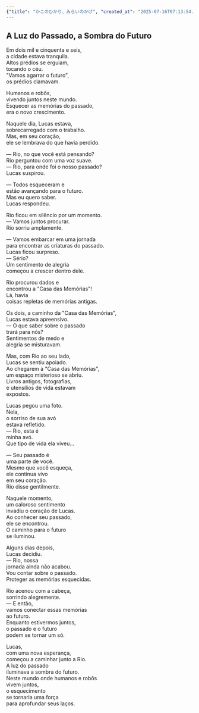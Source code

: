 ```yaml
---
{"title": "かこのひかり、みらいのかげ", "created_at": "2025-07-16T07:13:54.311530+09:00", "pattern_id": 8, "pattern_name": "未来の忘却型", "year": 2056}
---
```


## A Luz do Passado, a Sombra do Futuro

Em dois mil e cinquenta e seis,  
a cidade estava tranquila.  
Altos prédios se erguiam,  
tocando o céu.  
"Vamos agarrar o futuro",  
os prédios clamavam.  

Humanos e robôs,  
vivendo juntos neste mundo.  
Esquecer as memórias do passado,  
era o novo crescimento.  

Naquele dia, Lucas estava,  
sobrecarregado com o trabalho.  
Mas, em seu coração,  
ele se lembrava do que havia perdido.  

— Rio, no que você está pensando?  
Rio perguntou com uma voz suave.  
— Rio, para onde foi o nosso passado?  
Lucas suspirou.  

— Todos esqueceram e  
estão avançando para o futuro.  
Mas eu quero saber.  
Lucas respondeu.  

Rio ficou em silêncio por um momento.  
— Vamos juntos procurar.  
Rio sorriu amplamente.  

— Vamos embarcar em uma jornada  
para encontrar as criaturas do passado.  
Lucas ficou surpreso.  
— Sério?  
Um sentimento de alegria  
começou a crescer dentro dele.  

Rio procurou dados e  
encontrou a "Casa das Memórias"!  
Lá, havia  
coisas repletas de memórias antigas.  

Os dois, a caminho da "Casa das Memórias",  
Lucas estava apreensivo.  
— O que saber sobre o passado  
trará para nós?  
Sentimentos de medo e  
alegria se misturavam.  

Mas, com Rio ao seu lado,  
Lucas se sentiu apoiado.  
Ao chegarem à "Casa das Memórias",  
um espaço misterioso se abriu.  
Livros antigos, fotografias,  
e utensílios de vida estavam  
expostos.  

Lucas pegou uma foto.  
Nela,  
o sorriso de sua avó  
estava refletido.  
— Rio, esta é  
minha avó.  
Que tipo de vida ela viveu…  

— Seu passado é  
uma parte de você.  
Mesmo que você esqueça,  
ele continua vivo  
em seu coração.  
Rio disse gentilmente.  

Naquele momento,  
um caloroso sentimento  
invadiu o coração de Lucas.  
Ao conhecer seu passado,  
ele se encontrou.  
O caminho para o futuro  
se iluminou.  

Alguns dias depois,  
Lucas decidiu.  
— Rio, nossa  
jornada ainda não acabou.  
Vou contar sobre o passado.  
Proteger as memórias esquecidas.  

Rio acenou com a cabeça,  
sorrindo alegremente.  
— E então,  
vamos conectar essas memórias  
ao futuro.  
Enquanto estivermos juntos,  
o passado e o futuro  
podem se tornar um só.  

Lucas,  
com uma nova esperança,  
começou a caminhar junto a Rio.  
A luz do passado  
iluminava a sombra do futuro.  
Neste mundo onde humanos e robôs  
vivem juntos,  
o esquecimento  
se tornaria uma força  
para aprofundar seus laços.
